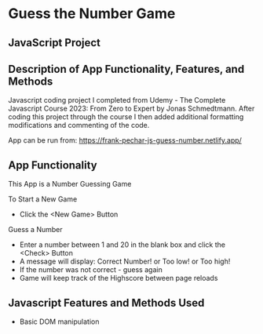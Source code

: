 # Guess the Number Game 
## JavaScript Project
## Description of App Functionality, Features, and Methods

Javascript coding project I completed from Udemy - The Complete Javascript Course 2023: From Zero to Expert by Jonas Schmedtmann. After coding this project through the course I then added additional formatting modifications and commenting of the code.

App can be run from: https://frank-pechar-js-guess-number.netlify.app/

## App Functionality

This App is a Number Guessing Game 

To Start a New Game
- Click the &lt;New Game&gt; Button

Guess a Number
- Enter a number between 1 and 20 in the blank box and click the &lt;Check&gt; Button
- A message will display: Correct Number! or Too low! or Too high!
- If the number was not correct - guess again
- Game will keep track of the Highscore between page reloads</li>

## Javascript Features and Methods Used

- Basic DOM manipulation
